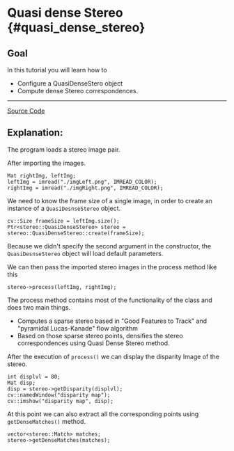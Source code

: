 Quasi dense Stereo {#quasi_dense_stereo}
==================

Goal
----

In this tutorial you will learn how to

-   Configure a QuasiDenseStero object
-   Compute dense Stereo correspondences.

-----------
[Source Code](../samples/dense_disparity.cpp)

## Explanation:

The program loads a stereo image pair.


After importing the images.
```
Mat rightImg, leftImg;
leftImg = imread("./imgLeft.png", IMREAD_COLOR);
rightImg = imread("./imgRight.png", IMREAD_COLOR);
```
We need to know the frame size of a single image, in order to create an instance of a `QuasiDesnseStereo` object.
```
cv::Size frameSize = leftImg.size();
Ptr<stereo::QuasiDenseStereo> stereo = stereo::QuasiDenseStereo::create(frameSize);
```
Because we didn't specify the second argument in the constructor, the `QuasiDesnseStereo` object will
load default parameters.

We can then pass the imported stereo images in the process method like this
```
stereo->process(leftImg, rightImg);
```
The process method contains most of the functionality of the class and does two main things.
-   Computes a sparse stereo based in "Good Features to Track" and "pyramidal Lucas-Kanade" flow algorithm
-   Based on those sparse stereo points, densifies the stereo correspondences using Quasi Dense Stereo method.

After the execution of `process()` we can display the disparity Image of the stereo.
```
int displvl = 80;
Mat disp;
disp = stereo->getDisparity(displvl);
cv::namedWindow("disparity map");
cv::imshow("disparity map", disp);
```

At this point we can also extract all the corresponding points using `getDenseMatches()` method.
```
vector<stereo::Match> matches;
stereo->getDenseMatches(matches);
```
